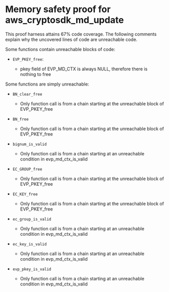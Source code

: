 # Memory safety proof for aws_cryptosdk_md_update

This proof harness attains 67% code coverage.  The following comments explain
why the uncovered lines of code are unreachable code.

Some functions contain unreachable blocks of code:

* `EVP_PKEY_free`:

    * pkey field of EVP_MD_CTX is always NULL, therefore there is nothing to free

Some functions are simply unreachable:

* `BN_clear_free`

    * Only function call is from a chain starting at the unreachable block of EVP_PKEY_free

* `BN_free`

    * Only function call is from a chain starting at the unreachable block of EVP_PKEY_free

* `bignum_is_valid`

    * Only function call is from a chain starting at an unreachable condition in evp_md_ctx_is_valid

* `EC_GROUP_free`

    * Only function call is from a chain starting at the unreachable block of EVP_PKEY_free

* `EC_KEY_free`

    * Only function call is from a chain starting at the unreachable block of EVP_PKEY_free

* `ec_group_is_valid`

    * Only function call is from a chain starting at an unreachable condition in evp_md_ctx_is_valid

* `ec_key_is_valid`

    * Only function call is from a chain starting at an unreachable condition in evp_md_ctx_is_valid

* `evp_pkey_is_valid`

    * Only function call is from a chain starting at an unreachable condition in evp_md_ctx_is_valid
